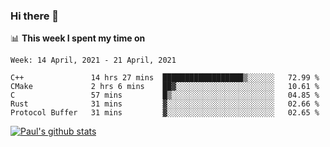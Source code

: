 ### Hi there 👋

📊 **This week I spent my time on**
<!--START_SECTION:waka-->
```text
Week: 14 April, 2021 - 21 April, 2021

C++               14 hrs 27 mins  ██████████████████▒░░░░░░   72.99 % 
CMake             2 hrs 6 mins    ██▓░░░░░░░░░░░░░░░░░░░░░░   10.61 % 
C                 57 mins         █▒░░░░░░░░░░░░░░░░░░░░░░░   04.85 % 
Rust              31 mins         ▓░░░░░░░░░░░░░░░░░░░░░░░░   02.66 % 
Protocol Buffer   31 mins         ▓░░░░░░░░░░░░░░░░░░░░░░░░   02.65 % 
```
<!--END_SECTION:waka-->


[![Paul's github stats](https://github-readme-stats.vercel.app/api?username=mickeyouyou&theme=dracula&show_icons=true)](https://github.com/anuraghazra/github-readme-stats)
